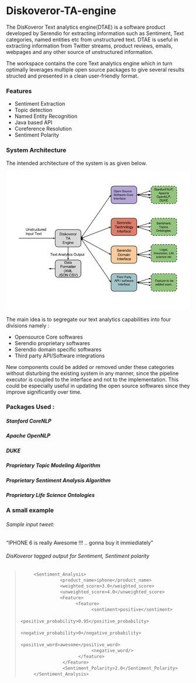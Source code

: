 # Diskoveror-TA-engine

The DisKoveror Text analytics engine(DTAE) is a software product developed by Serendio for extracting information such as Sentiment, Text categories, named entities etc from unstructured text. DTAE is useful in extracting information from Twitter streams, product reviews, emails, webpages and any other source of unstructured information. 


The workspace contains the core Text analytics engine which in turn optimally leverages multiple open source packages
to give several results structed and presented in a clean user-friendly format.


### Features

* Sentiment Extraction
* Topic detection
* Named Entity Recognition
* Java based API
* Coreference Resolution
* Sentiment Polarity



### System Architecture

The intended architecture of the system is as given below.

![System Architecture](/Diskoverer_architecture.png "System Architechture")


The main idea is to segregate our text analytics capabilities into four divisions namely :

* Opensource Core softwares
* Serendio proprietary softwares
* Serendio domain specific softwares
* Third party API/Software integrations

New components could be added or removed under these categories without disturbing the existing system in any manner, since the pipeline executor is coupled to the interface and not to the implementation. This could be especially useful in updating the open source softwares since they improve significantly over time.


### Packages Used : 

##### Stanford CoreNLP
##### Apache OpenNLP
##### DUKE
##### Proprietary Topic Modeling Algorithm
##### Proprietary Sentiment Analysis Algorithm
##### Proprietary Life Science Ontologies




### A small example


###### Sample input tweet:

“IPHONE 6 is really  Awesome !!! .. gonna buy it immiediately”

###### DisKoveror tagged output for Sentiment, Sentiment polarity


>          <Sentiment_Analysis>
>                    <product_name>iphone</product_name>
>                    <weighted_score>3.0</weighted_score>
>                    <unweighted_score>4.0</unweighted_score>
>                    <Feature>
>                          <feature>
>                                <sentiment>positive</sentiment>
>                                <positive_probability>0.95</positive_probability>
>                                <negative_probability>0</negative_probability>
>                                <positive_word>awesome</positive_word>
>                                <negative_word/>                             
>                           </feature>
>                     </Feature>
>                     <Sentiment_Polarity>2.0</Sentiment_Polarity>
>          </Sentiment_Analysis>







